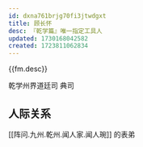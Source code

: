 ```yaml
---
id: dxna761brjg70fi3jtwdgxt
title: 顾长怀
desc: 『乾学篇』唯一指定工具人
updated: 1730168042582
created: 1723811062834
---
```


{{fm.desc}}

乾学州界道廷司 典司

## 人际关系

[[阵问.九州.乾州.闻人家.闻人琬]] 的表弟

